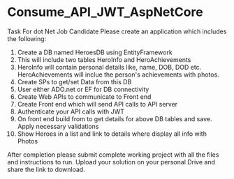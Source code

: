 # Consume_API_JWT_AspNetCore

Task For dot Net Job Candidate
Please create an application which includes the following:
1) Create a DB named HeroesDB using EntityFramework
2) This will include two tables HeroInfo and HeroAchievements
3) HeroInfo will contain personal details like, name, DOB, DOD etc. HeroAchievements will
inclue the person&#39;s achievements with photos.
4) Create SPs to get/set Data from this DB
5) User either ADO.net or EF for DB connectivity
6) Create Web APIs to communicate to Front end
7) Create Front end which will send API calls to API server
8) Authenticate your API calls with JWT
9) On front end build from to get details for above DB tables and save. Apply necessary
validations
10) Show Heroes in a list and link to details where display all info with Photos

After completion please submit complete working project with all the files and instructions to run.
Upload your solution on your personal Drive and share the link to download.
